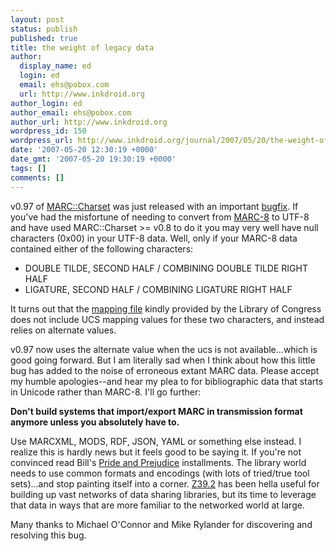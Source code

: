 ```yaml
---
layout: post
status: publish
published: true
title: the weight of legacy data
author:
  display_name: ed
  login: ed
  email: ehs@pobox.com
  url: http://www.inkdroid.org
author_login: ed
author_email: ehs@pobox.com
author_url: http://www.inkdroid.org
wordpress_id: 150
wordpress_url: http://www.inkdroid.org/journal/2007/05/20/the-weight-of-legacy-data/
date: '2007-05-20 12:30:19 +0000'
date_gmt: '2007-05-20 19:30:19 +0000'
tags: []
comments: []
---
```

<p>v0.97 of <a href="http://search.cpan.org/dist/marc-charset/">MARC::Charset</a> was just released with an important <a href="http://www.mail-archive.com/perl4lib%40perl.org/msg01143.html">bugfix</a>. If you've had the misfortune of needing to convert from <a href="http://www.loc.gov/marc/specifications/speccharmarc8.html">MARC-8</a> to UTF-8 and have used MARC::Charset &gt;= v0.8 to do it you may very well have null characters (0x00) in your UTF-8 data. Well, only if your MARC-8 data contained either of the following characters:</p>
<ul>
<li>DOUBLE TILDE, SECOND HALF / COMBINING DOUBLE TILDE RIGHT HALF</li>
<li>LIGATURE, SECOND HALF / COMBINING LIGATURE RIGHT HALF</li>
</ul>
<p>It turns out that the <a href="http://www.loc.gov/marc/specifications/codetables.xml">mapping file</a> kindly provided by the Library of Congress does not include UCS mapping values for these two characters, and instead relies on alternate values.</p>
<p>v0.97 now uses  the alternate value when  the ucs is not available...which is good going forward. But I am literally sad when I think about how this little bug has added to the noise of erroneous extant MARC data. Please accept my humble apologies--and hear my plea to for bibliographic data that starts in Unicode rather than MARC-8. I'll go further:</p>
<p><strong>Don't build systems that import/export MARC in transmission format anymore unless you absolutely have to. </strong></p>
<p>Use MARCXML, MODS, RDF, JSON, YAML or something else instead. I realize this is hardly news but it feels good to be saying it. If you're not convinced read Bill's <a href="http://www.frbr.org/2007/05/01/">Pride and Prejudice</a> installments. The library world needs to use common formats and encodings (with lots of tried/true tool sets)...and stop painting itself into a corner. <a href="http://web.archive.org/web/20071008115318/http://www.niso.org/standards/resources/Z39-2.pdf">Z39.2</a> has been hella useful for building up vast networks of data sharing libraries, but its time to leverage that data in ways that are more familiar to the networked world at large.</p>
<p>Many thanks to Michael O'Connor and Mike Rylander for discovering and resolving this bug.</p>
